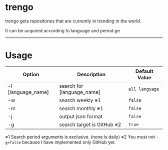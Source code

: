 # trengo

trengo gets repositories that are currently in trending in the world.

It can be acquired according to language and period.ge

---

# Usage

| Option | Description | Default Value |
----|----|----
| -l [language_name] | search for [language_name] | `all language` |
| -w | search weekly ※1 | `false` |
| -m | search monthly ※1 | `false` |
| -j | output json format | `false` |
| -g | search target is GitHub ※2 | `true` |

※1 Search period arguments is exclusive. (none is daily)
※2 You must not `-g=false` because I have implemented only GitHub yet.
